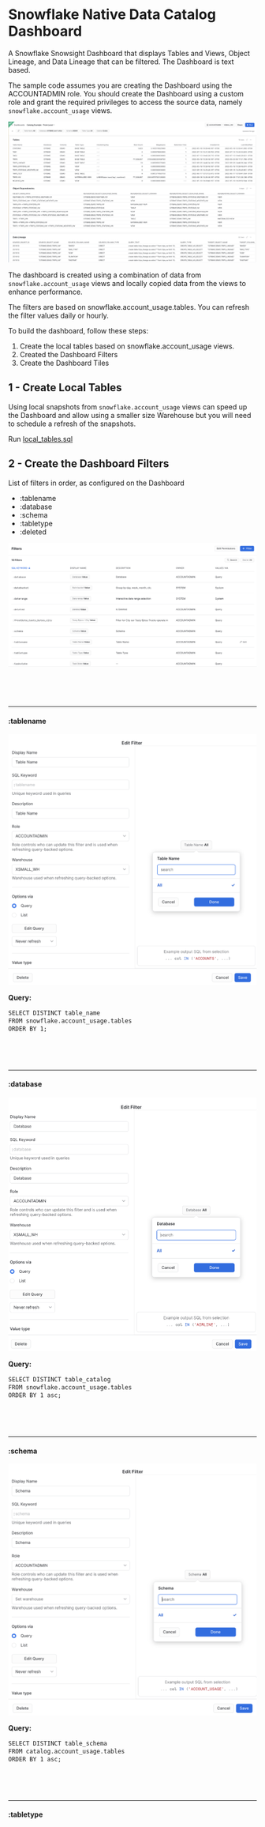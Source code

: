 # Snowflake Native Data Catalog Dashboard

A Snowflake Snowsight Dashboard that displays Tables and Views, Object Lineage, and Data Lineage that can be filtered.  The Dashboard is text based.

The sample code assumes you are creating the Dashboard using the ACCOUNTADMIN role.  You should create the Dashboard using a custom role and grant the required privileges to access the source data, namely `snowflake.account_usage` views.

![Catalog](./images/catalog.png)

The dashboard is created using a combination of data from `snowflake.account_usage` views and locally copied data from the views to enhance performance.

The filters are based on snowflake.account_usage.tables.  You can refresh the filter values daily or hourly.

To build the dashboard, follow these steps:

1. Create the local tables based on snowflake.account_usage views.
2. Created the Dashboard Filters
3. Create the Dashboard Tiles

## 1 - Create Local Tables

Using local snapshots from `snowflake.account_usage` views can speed up the Dashboard and allow using a smaller size Warehouse but you will need to schedule a refresh of the snapshots.

Run [local_tables.sql](./local_tables.sql)

## 2 - Create the Dashboard Filters

List of filters in order, as configured on the Dashboard

- :tablename
- :database
- :schema
- :tabletype
- :deleted

![filters](./images/filters.png)

&nbsp;

&nbsp;

---
#### :tablename
![[tablename_filter|width=100px]](./images/table_name.png)

__Query:__
```
SELECT DISTINCT table_name
FROM snowflake.account_usage.tables
ORDER BY 1;
```
&nbsp;

&nbsp;

---
#### :database
![database_filter](./images/database.png)

__Query:__
```
SELECT DISTINCT table_catalog
FROM snowflake.account_usage.tables
ORDER BY 1 asc;
```
&nbsp;

&nbsp;

---
#### :schema
![schema_filter](./images/schema.png)

__Query:__
```
SELECT DISTINCT table_schema
FROM catalog.account_usage.tables
ORDER BY 1 asc;
```
&nbsp;

&nbsp;

---
#### :tabletype

